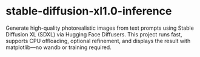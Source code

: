 # stable-diffusion-xl1.0-inference
Generate high-quality photorealistic images from text prompts using Stable Diffusion XL (SDXL) via Hugging Face Diffusers. This project runs fast, supports CPU offloading, optional refinement, and displays the result with matplotlib—no wandb or training required.
